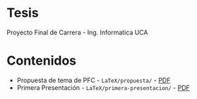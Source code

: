 # Tesis
Proyecto Final de Carrera - Ing. Informatica UCA

# Contenidos
- Propuesta de tema de PFC - `LaTeX/propuesta/` - [PDF](https://github.com/giodueck/Tesis/blob/main/LaTeX/propuesta/propuesta.pdf)
- Primera Presentación - `LaTeX/primera-presentacion/` - [PDF](https://github.com/giodueck/Tesis/blob/main/LaTeX/primera-presentacion/main.pdf)
